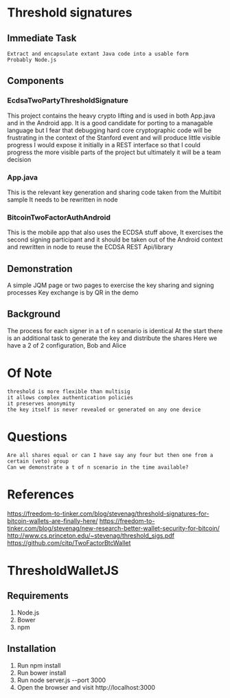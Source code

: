 # Threshold signatures
## Immediate Task
	Extract and encapsulate extant Java code into a usable form
	Probably Node.js
## Components
### EcdsaTwoPartyThresholdSignature
This project contains the heavy crypto lifting and is used in both App.java and in the Android app. 
It is a good candidate for porting to a managable language but I fear that debugging hard core cryptographic
code will be frustrating in the context of the Stanford event and will produce little visible progress
I would expose it initially in a REST interface so that I could progress the more visible parts of the project
but ultimately it will be a team decision
### App.java
This is the relevant key generation and sharing code taken from the Multibit sample
It needs to be rewritten in node
### BitcoinTwoFactorAuthAndroid
This is the mobile app that also uses the ECDSA stuff above, 
It exercises the second signing participant and it should be taken out of the Android context
and rewritten in node to reuse the ECDSA REST Api/library

## Demonstration
A simple JQM page or two pages to exercise the key sharing and signing processes
Key exchange is by QR in the demo
## Background
The process for each signer in a t of n scenario is identical
At the start there is an additional task to generate the key and distribute the shares
Here we have a 2 of 2 configuration, Bob and Alice

# Of Note
	threshold is more flexible than multisig
	it allows complex authentication policies
	it preserves anonymity
	the key itself is never revealed or generated on any one device
# Questions
	Are all shares equal or can I have say any four but then one from a certain (veto) group
	Can we demonstrate a t of n scenario in the time available?

# References
https://freedom-to-tinker.com/blog/stevenag/threshold-signatures-for-bitcoin-wallets-are-finally-here/
https://freedom-to-tinker.com/blog/stevenag/new-research-better-wallet-security-for-bitcoin/
http://www.cs.princeton.edu/~stevenag/threshold_sigs.pdf
https://github.com/citp/TwoFactorBtcWallet

# ThresholdWalletJS
## Requirements 
1. Node.js
2. Bower
3. npm 

## Installation
1. Run npm install
2. Run bower install
3. Run node server.js --port 3000
4. Open the browser and visit http://localhost:3000


